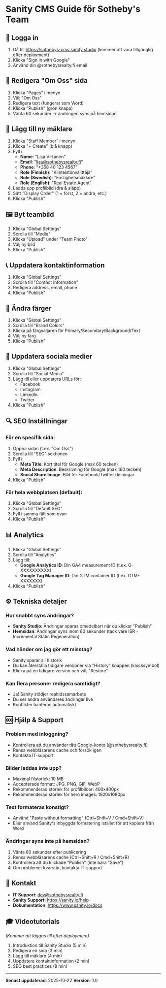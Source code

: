 # Sanity CMS Guide för Sotheby's Team

## 🔐 Logga in

1. Gå till https://sothebys-cms.sanity.studio (kommer att vara tillgänglig efter deployment)
2. Klicka "Sign in with Google"
3. Använd din @sothebysrealty.fi email

## 📝 Redigera "Om Oss" sida

1. Klicka "Pages" i menyn
2. Välj "Om Oss"
3. Redigera text (fungerar som Word)
4. Klicka "Publish" (grön knapp)
5. Vänta 60 sekunder → ändringen syns på hemsidan

## 👤 Lägg till ny mäklare

1. Klicka "Staff Member" i menyn
2. Klicka "+ Create" (blå knapp)
3. Fyll i:
   - **Name**: "Lisa Virtanen"
   - **Email**: "lisa@sothebysrealty.fi"
   - **Phone**: "+358 40 123 4567"
   - **Role (Finnish)**: "Kiinteistönvälittäjä"
   - **Role (Swedish)**: "Fastighetsmäklare"
   - **Role (English)**: "Real Estate Agent"
4. Ladda upp profilbild (dra & släpp)
5. Sätt "Display Order" (1 = först, 2 = andra, etc.)
6. Klicka "Publish"

## 🖼️ Byt teambild

1. Klicka "Global Settings"
2. Scrolla till "Media"
3. Klicka "Upload" under "Team Photo"
4. Välj ny bild
5. Klicka "Publish"

## 📞 Uppdatera kontaktinformation

1. Klicka "Global Settings"
2. Scrolla till "Contact Information"
3. Redigera address, email, phone
4. Klicka "Publish"

## 🎨 Ändra färger

1. Klicka "Global Settings"
2. Scrolla till "Brand Colors"
3. Klicka på färgväljaren för Primary/Secondary/Background/Text
4. Välj ny färg
5. Klicka "Publish"

## 📱 Uppdatera sociala medier

1. Klicka "Global Settings"
2. Scrolla till "Social Media"
3. Lägg till eller uppdatera URLs för:
   - Facebook
   - Instagram
   - LinkedIn
   - Twitter
4. Klicka "Publish"

## 🔍 SEO Inställningar

### För en specifik sida:
1. Öppna sidan (t.ex. "Om Oss")
2. Scrolla till "SEO" sektionen
3. Fyll i:
   - **Meta Title**: Kort titel för Google (max 60 tecken)
   - **Meta Description**: Beskrivning för Google (max 160 tecken)
   - **Social Share Image**: Bild för Facebook/Twitter delningar
4. Klicka "Publish"

### För hela webbplatsen (default):
1. Klicka "Global Settings"
2. Scrolla till "Default SEO"
3. Fyll i samma fält som ovan
4. Klicka "Publish"

## 📊 Analytics

1. Klicka "Global Settings"
2. Scrolla till "Analytics"
3. Lägg till:
   - **Google Analytics ID**: Din GA4 measurement ID (t.ex. G-XXXXXXXXXX)
   - **Google Tag Manager ID**: Din GTM container ID (t.ex. GTM-XXXXXXX)
4. Klicka "Publish"

## ⚙️ Tekniska detaljer

### Hur snabbt syns ändringar?
- **Sanity Studio**: Ändringar sparas omedelbart när du klickar "Publish"
- **Hemsidan**: Ändringar syns inom 60 sekunder (tack vare ISR - Incremental Static Regeneration)

### Vad händer om jag gör ett misstag?
- Sanity sparar all historik
- Du kan återställa tidigare versioner via "History" knappen (klocksymbol)
- Klicka på en tidigare version och välj "Restore"

### Kan flera personer redigera samtidigt?
- Ja! Sanity stödjer realtidssamarbete
- Du ser andra användares ändringar live
- Konflikter hanteras automatiskt

## 🆘 Hjälp & Support

### Problem med inloggning?
- Kontrollera att du använder rätt Google-konto (@sothebysrealty.fi)
- Rensa webbläsarens cache och försök igen
- Kontakta IT-support

### Bilder laddas inte upp?
- Maximal filstorlek: 10 MB
- Accepterade format: JPG, PNG, GIF, WebP
- Rekommenderad storlek för profilbilder: 400x400px
- Rekommenderad storlek för hero images: 1920x1080px

### Text formateras konstigt?
- Använd "Paste without formatting" (Ctrl+Shift+V / Cmd+Shift+V)
- Eller använd Sanity's inbyggda formatering istället för att kopiera från Word

### Ändringar syns inte på hemsidan?
1. Vänta 60 sekunder efter publicering
2. Rensa webbläsarens cache (Ctrl+Shift+R / Cmd+Shift+R)
3. Kontrollera att du klickade "Publish" (inte bara "Save")
4. Om problemet kvarstår, kontakta IT-support

## 📧 Kontakt

- **IT Support**: dev@sothebysrealty.fi
- **Sanity Support**: https://sanity.io/help
- **Dokumentation**: https://www.sanity.io/docs

## 🎓 Videotutorials

*(Kommer att läggas till efter deployment)*

1. Introduktion till Sanity Studio (5 min)
2. Redigera en sida (3 min)
3. Lägg till mäklare (4 min)
4. Uppdatera kontaktinformation (2 min)
5. SEO best practices (8 min)

---

**Senast uppdaterad**: 2025-10-22
**Version**: 1.0

